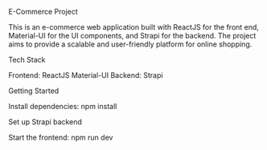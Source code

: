 
E-Commerce Project

This is an e-commerce web application built with ReactJS for the front end, Material-UI for the UI components, and Strapi for the backend. The project aims to provide a scalable and user-friendly platform for online shopping.

Tech Stack

Frontend: ReactJS Material-UI Backend: Strapi

Getting Started

Install dependencies: npm install

Set up Strapi backend

Start the frontend: npm run dev

